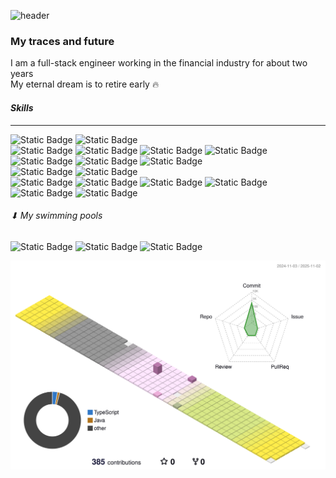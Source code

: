 
![header](https://capsule-render.vercel.app/api?type=waving&color=timeGradient&height=150&section=header&text=Hello%20welcome%20to%20my%20page&fontSize=35&animation=fadeIn&rotate=-5)

### **My traces and future**
I am a full-stack engineer working in the financial industry for about two years   
My eternal dream is to retire early 🔥


#### *Skills*
-------------
![Static Badge](https://img.shields.io/badge/Java-%234B4B77?logo=openjdk&logoColor=%234B4B77&color=%23F7DF1E)  ![Static Badge](https://img.shields.io/badge/C-%2300599C?logo=C&color=%2300599C)   
![Static Badge](https://img.shields.io/badge/JavaScript-%234B4B77?logo=JavaScript&logoColor=%234B4B77&color=%23F7DF1E) ![Static Badge](https://img.shields.io/badge/Spring-%236DB33F?logo=spring&logoColor=%236DB33F&color=%23339933) ![Static Badge](https://img.shields.io/badge/Vue.js-%234FC08D?logo=vuedotjs&logoColor=%23FFFFFF&color=%234FC08D) ![Static Badge](https://img.shields.io/badge/React-%2361DAFB?logo=react&logoColor=%23FFFFFF&color=%2361DAFB) ![Static Badge](https://img.shields.io/badge/TypeScript-%233178C6?logo=typescript&logoColor=%23FFFFFF&color=%233178C6) ![Static Badge](https://img.shields.io/badge/Node.js-%23339933?logo=nodedotjs&logoColor=%23F7DF1E&color=%23339933)  ![Static Badge](https://img.shields.io/badge/TailwindCSS-%2306B6D4?logo=tailwindcss&logoColor=%23FFFFFF&color=%2306B6D4)   
![Static Badge](https://img.shields.io/badge/Oracle-%23F80000?logo=oracle&logoColor=%23FFFFFF&color=%23F80000) ![Static Badge](https://img.shields.io/badge/MySql-%234479A1?logo=mysql&logoColor=%23FFFFFF&color=%234479A1)   
![Static Badge](https://img.shields.io/badge/Git-%23F05032?logo=git&logoColor=%23FFFFFF&color=%23F05032) ![Static Badge](https://img.shields.io/badge/GitLab-%23FC6D26?logo=gitlab&logoColor=%23FFFFFF&color=%23FC6D26)
 ![Static Badge](https://img.shields.io/badge/Eclipse-%232C2255?logo=eclipseide&logoColor=%23FFFFFF&color=%232C2255) ![Static Badge](https://img.shields.io/badge/IntelliJ-%23000000?logo=intellijidea&logoColor=%23FFFFFF&color=%23000000) ![Static Badge](https://img.shields.io/badge/VSCode-%23007ACC?logo=visualstudiocode&logoColor=%23FFFFFF&color=%23007ACC) ![Static Badge](https://img.shields.io/badge/Insomnia-%234000BF?logo=insomnia&logoColor=%23FFFFFF&color=%234000BF)   
###### ⬇ My swimming pools   
![Static Badge](https://img.shields.io/badge/Notion-%23000000?logo=notion&logoColor=%23FFFFFF&color=%23000000) ![Static Badge](https://img.shields.io/badge/AdobePremierePro-%239999FF?logo=adobepremierepro&logoColor=%23FFFFFF&color=%239999FF) ![Static Badge](https://img.shields.io/badge/Figma-%23F24E1E?logo=figma&logoColor=%23FFFFFF&color=%23F24E1E) 
   


![](./profile-3d-contrib/profile-season.svg)

<!--
**Soocone/Soocone** is a ✨ _special_ ✨ repository because its `README.md` (this file) appears on your GitHub profile.

Here are some ideas to get you started:

- 🔭 I’m currently working on ...
- 🌱 I’m currently learning ...
- 👯 I’m looking to collaborate on ...
- 🤔 I’m looking for help with ...
- 💬 Ask me about ...
- 📫 How to reach me: ...
- 😄 Pronouns: ...
- ⚡ Fun fact: ...
-->
